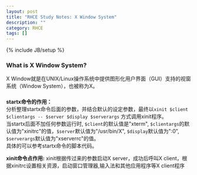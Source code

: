 ```yaml
---
layout: post
title: "RHCE Study Notes: X Window System"
description: ""
category: RHCE
tags: []
---
```

{% include JB/setup %}
### What is X Window System?
X Window就是在UNIX/Linux操作系统中提供图形化用户界面（GUI）支持的视窗系统（Window System），也被称为X。
### 
**startx命令的作用：**  
分析整理startx命令后面的参数，并结合默认的设定参数，最终以`xinit $client $clientargs -- $server $display $serverargs` 方式调用xinit程序。  
当startx后面不加任何参数运行时, `$client`的默认值是"xterm", `$clientargs`的默认值为"xinitrc"的值，`$server`默认值为"/usr/bin/X", `$display`默认值为":0", `$serverargs`默认值为"xserverrc"的值。  
具体的可以参考startx命令的脚本代码。  

**xinit命令点作用:** 
xinit根据传过来的参数启动X server，成功后呼叫X client，根据xinitrc设置相关资源，启动窗口管理器,输入法和其他应用程序等X client程序


